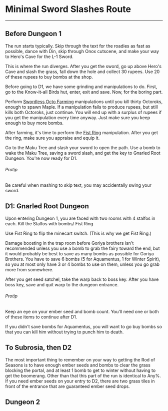 # Minimal Sword Slashes Route
---
## Before Dungeon 1
The run starts typically. Skip through the text for the roadies as fast as possible, dance with Din, skip through Onox cutscene, and make your way to Hero's Cave for the L-1 Sword.

This is where the run diverges. After you get the sword, go up above Hero's Cave and slash the grass, fall down the hole and collect 30 rupees. Use 20 of these rupees to buy bombs at the shop.

Before going to D1, we have some grinding and manipulations to do. First, go to the Know-it-all Birds hut, enter, exit and save. Now, for the boring part.

Perform [Swordless Octo Farming](https://github.com/deathaplenty/OoS-MinimalSwordSlashes/blob/master/Manipulations.md#swordless-octo-farming) manipulations until you kill thirty Octoroks, enough to spawn Maple. If a manipulation fails to produce rupees, but still kills both Octoroks, just continue. You will end up with a surplus of rupees if you get the manipulation every time anyway. Just make sure you keep enough to buy more bombs.

After farming, it's time to perform the [Fist Ring](https://github.com/deathaplenty/OoS-MinimalSwordSlashes/blob/master/Manipulations.md#fist-ring-manip) manipulation. After you get the ring, make sure you appraise and equip it.

Go to the Maku Tree and slash your sword to open the path. Use a bomb to wake the Maku Tree, saving a sword slash, and get the key to Gnarled Root Dungeon. You're now ready for D1.
###### Protip
Be careful when mashing to skip text, you may accidentally swing your sword.


## D1: Gnarled Root Dungeon
Upon entering Dungeon 1, you are faced with two rooms with 4 stalfos in each. Kill the Stalfos with bombs/ Fist Ring

Use Fist Ring to flip the minecart switch. (This is why we get Fist Ring.)

Damage boosting in the trap room before Goriya brothers isn't recommended unless you use a bomb to grab the fairy toward the end, but it would probably be best to save as many bombs as possible for Goriya Brothers. You have to save 6 bombs (5 for Aquamentus, 1 for Winter Spirit), so you at most only have 3 or 4 bombs to use on them, unless you go grab more from somewhere.

After you get seed satchel, take the warp back to boss key. After you have boss key, save and quit warp to the dungeon entrance.

###### Protip
Keep an eye on your ember seed and bomb count. You'll need one or both of these items to continue after D1.

If you didn't save bombs for Aquamentus, you will want to go buy bombs so that you can kill him without trying to punch him to death.

## To Subrosia, then D2
The most important thing to remember on your way to getting the Rod of Seasons is to have enough ember seeds and bombs to clear the grass blocking the portal, and at least 1 bomb to get to winter without having to get the boomerang. Other than that this part of the run is identical to Any%. If you need ember seeds on your entry to D2, there are two grass tiles in front of the entrance that are guaranteed ember seed drops.

## Dungeon 2
